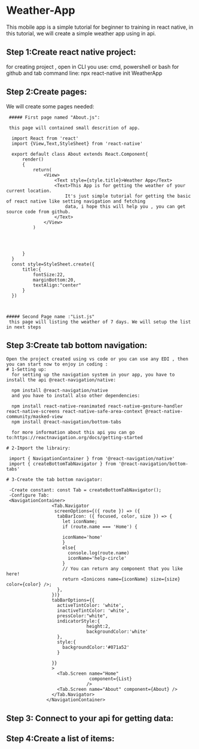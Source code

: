 # Weather-App

This mobile app is a simple tutorial for beginner to training in react native, in this tutorial, we will create a simple weather app using in api. 


## Step 1:Create react native project:
   for creating project , open in CLI you use: cmd, powershell or bash for github and tab command line:
    npx react-native init WeatherApp
## Step 2:Create pages:
   We will create some pages needed:
   
     ##### First page named "About.js":
  
     this page will contained small descrition of app.
     
      import React from 'react'
      import {View,Text,StyleSheet} from 'react-native'

      export default class About extends React.Component{
          render()
          {
              return(
                  <View>
                      <Text style={style.title}>Weather App</Text>
                      <Text>This App is for getting the weather of your current location.
                          It's just simple tutorial for getting the basic of react native like setting navigation and fetching
                          data, i hope this will help you , you can get source code from github.
                      </Text>
                  </View>
              )




          }
      }
      const style=StyleSheet.create({
          title:{
              fontSize:22,
              marginBottom:20,
              textAlign:"center"
          }
      })


     
    ##### Second Page name :"List.js"
     this page will listing the weather of 7 days. We will setup the list in next steps
## Step 3:Create tab bottom navigation:
    Open the project created using vs code or you can use any EDI , then you can start now to enjoy in coding :
    # 1-Setting up:
      for setting up the navigation system in your app, you have to install the api @react-navigation/native:
      
      npm install @react-navigation/native
      and you have to install also other dependencies:
      
      npm install react-native-reanimated react-native-gesture-handler react-native-screens react-native-safe-area-context @react-native-community/masked-view
      npm install @react-navigation/bottom-tabs
      
      for more information about this api you can go to:https://reactnavigation.org/docs/getting-started
      
    # 2-Import the librairy:
     
     import { NavigationContainer } from '@react-navigation/native'
     import { createBottomTabNavigator } from '@react-navigation/bottom-tabs'
     
    # 3-Create the tab bottom navigator:
         
     -Create constant: const Tab = createBottomTabNavigator();
     -Configure Tab:
     <NavigationContainer>
                     <Tab.Navigator
                      screenOptions={({ route }) => ({
                       tabBarIcon: ({ focused, color, size }) => {
                         let iconName;
                         if (route.name === 'Home') {

                         iconName='home'
                         }
                         else{
                           console.log(route.name)
                           iconName='help-circle'
                         }
                         // You can return any component that you like here!
                         return <Ionicons name={iconName} size={size} color={color} />;
                       },
                     })}
                     tabBarOptions={{
                       activeTintColor: 'white',
                       inactiveTintColor: 'white',
                       pressColor:"white",
                       indicatorStyle:{
                                  height:2,
                                  backgroundColor:'white'
                       },
                       style:{
                         backgroundColor:'#071a52'
                       }

                     }}
                     >
                       <Tab.Screen name="Home"
                                   component={List}
                                  />
                       <Tab.Screen name="About" component={About} />
                     </Tab.Navigator>
                   </NavigationContainer>
     
## Step 3: Connect to your api for getting data:
## Step 4:Create a list of items:
